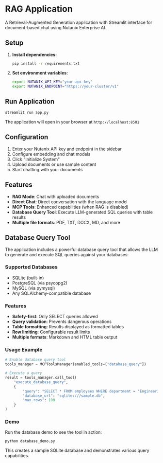 # RAG Application

A Retrieval-Augmented Generation application with Streamlit interface for document-based chat using Nutanix Enterprise AI.

## Setup

1. **Install dependencies:**
   ```bash
   pip install -r requirements.txt
   ```

2. **Set environment variables:**
   ```bash
   export NUTANIX_API_KEY="your-api-key"
   export NUTANIX_ENDPOINT="https://your-cluster/v1"
   ```

## Run Application

```bash
streamlit run app.py
```

The application will open in your browser at `http://localhost:8501`

## Configuration

1. Enter your Nutanix API key and endpoint in the sidebar
2. Configure embedding and chat models
3. Click "Initialize System"
4. Upload documents or use sample content
5. Start chatting with your documents

## Features

- **RAG Mode**: Chat with uploaded documents
- **Direct Chat**: Direct conversation with the language model
- **MCP Tools**: Enhanced capabilities (when RAG is disabled)
- **Database Query Tool**: Execute LLM-generated SQL queries with table results
- **Multiple file formats**: PDF, TXT, DOCX, MD, and more

## Database Query Tool

The application includes a powerful database query tool that allows the LLM to generate and execute SQL queries against your databases:

### Supported Databases
- SQLite (built-in)
- PostgreSQL (via psycopg2)
- MySQL (via pymysql)
- Any SQLAlchemy-compatible database

### Features
- **Safety-first**: Only SELECT queries allowed
- **Query validation**: Prevents dangerous operations
- **Table formatting**: Results displayed as formatted tables
- **Row limiting**: Configurable result limits
- **Multiple formats**: Markdown and HTML table output

### Usage Example

```python
# Enable database query tool
tools_manager = MCPToolsManager(enabled_tools=["database_query"])

# Execute a query
result = tools_manager.call_tool(
    "execute_database_query",
    {
        "query": "SELECT * FROM employees WHERE department = 'Engineering'",
        "database_url": "sqlite:///sample.db",
        "max_rows": 100
    }
)
```

### Demo

Run the database demo to see the tool in action:

```bash
python database_demo.py
```

This creates a sample SQLite database and demonstrates various query capabilities. 
